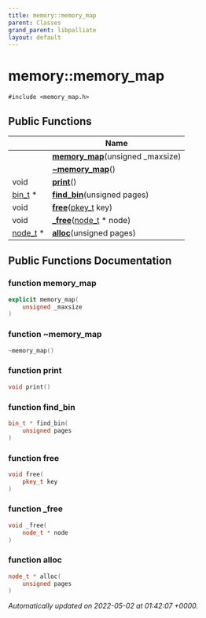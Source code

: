 ```yaml
---
title: memory::memory_map
parent: Classes
grand_parent: libpalliate
layout: default
---
```


# memory::memory_map






`#include <memory_map.h>`

## Public Functions

|                | Name           |
| -------------- | -------------- |
| | **[memory_map](/libpalliate/generated/Classes/classmemory_1_1memory__map#function-memory-map)**(unsigned _maxsize) |
| | **[~memory_map](/libpalliate/generated/Classes/classmemory_1_1memory__map#function-~memory-map)**() |
| void | **[print](/libpalliate/generated/Classes/classmemory_1_1memory__map#function-print)**() |
| [bin_t](/libpalliate/generated/Classes/structmemory_1_1bin__t) * | **[find_bin](/libpalliate/generated/Classes/classmemory_1_1memory__map#function-find-bin)**(unsigned pages) |
| void | **[free](/libpalliate/generated/Classes/classmemory_1_1memory__map#function-free)**([pkey_t](/libpalliate/generated/Files/patricia_8h#using-pkey-t) key) |
| void | **[_free](/libpalliate/generated/Classes/classmemory_1_1memory__map#function--free)**([node_t](/libpalliate/generated/Classes/structmemory_1_1node__t) * node) |
| [node_t](/libpalliate/generated/Classes/structmemory_1_1node__t) * | **[alloc](/libpalliate/generated/Classes/classmemory_1_1memory__map#function-alloc)**(unsigned pages) |

## Public Functions Documentation

### function memory_map

```cpp
explicit memory_map(
    unsigned _maxsize
)
```


### function ~memory_map

```cpp
~memory_map()
```


### function print

```cpp
void print()
```


### function find_bin

```cpp
bin_t * find_bin(
    unsigned pages
)
```


### function free

```cpp
void free(
    pkey_t key
)
```


### function _free

```cpp
void _free(
    node_t * node
)
```


### function alloc

```cpp
node_t * alloc(
    unsigned pages
)
```



_Automatically updated on 2022-05-02 at 01:42:07 +0000._